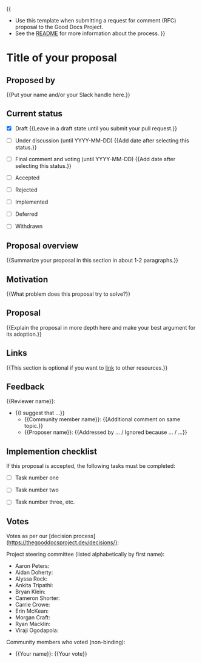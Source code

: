 {{
- Use this template when submitting a request for comment (RFC) proposal to the Good Docs Project.
- See the [README](README.md) for more information about the process.
}}

# Title of your proposal

## Proposed by

{{Put your name and/or your Slack handle here.}}

## Current status

- [x] Draft {{Leave in a draft state until you submit your pull request.}}
- [ ] Under discussion (until YYYY-MM-DD) {{Add date after selecting this status.}}
- [ ] Final comment and voting (until YYYY-MM-DD) {{Add date after selecting this status.}}
- [ ] Accepted
- [ ] Rejected
- [ ] Implemented
- [ ] Deferred
- [ ] Withdrawn


## Proposal overview

{{Summarize your proposal in this section in about 1-2 paragraphs.}}


## Motivation

{{What problem does this proposal try to solve?}}


## Proposal

{{Explain the proposal in more depth here and make your best argument for its adoption.}}


## Links

{{This section is optional if you want to [link](https://example.com) to other resources.}}

## Feedback
{{Reviewer name}}:
- {{I suggest that ...}}
    - {{Community member name}}: {{Additional comment on same topic.}}
    - {{Proposer name}}: {{Addressed by ... / Ignored because ... / ...}}


## Implemention checklist

If this proposal is accepted, the following tasks must be completed:

- [ ] Task number one
- [ ] Task number two
- [ ] Task number three, etc.


## Votes

Votes as per our [decision process](https://thegooddocsproject.dev/decisions/}:

Project steering committee (listed alphabetically by first name):

- Aaron Peters:
- Aidan Doherty:
- Alyssa Rock:
- Ankita Tripathi:
- Bryan Klein:
- Cameron Shorter:
- Carrie Crowe:
- Erin McKean:
- Morgan Craft:
- Ryan Macklin:
- Viraji Ogodapola:

Community members who voted (non-binding):

- {{Your name}}: {{Your vote}}
